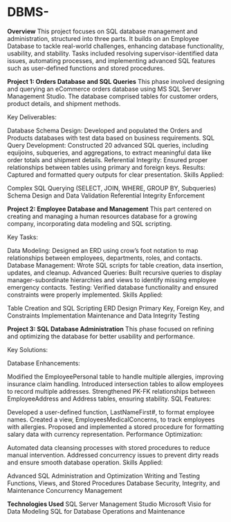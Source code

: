 # DBMS-
**Overview**
This project focuses on SQL database management and administration, structured into three parts. It builds on an Employee Database to tackle real-world challenges, enhancing database functionality, usability, and stability. Tasks included resolving supervisor-identified data issues, automating processes, and implementing advanced SQL features such as user-defined functions and stored procedures.

**Project 1: Orders Database and SQL Queries**
This phase involved designing and querying an eCommerce orders database using MS SQL Server Management Studio. The database comprised tables for customer orders, product details, and shipment methods.

Key Deliverables:

Database Schema Design: Developed and populated the Orders and Products databases with test data based on business requirements.
SQL Query Development: Constructed 20 advanced SQL queries, including equijoins, subqueries, and aggregations, to extract meaningful data like order totals and shipment details.
Referential Integrity: Ensured proper relationships between tables using primary and foreign keys.
Results: Captured and formatted query outputs for clear presentation.
Skills Applied:

Complex SQL Querying (SELECT, JOIN, WHERE, GROUP BY, Subqueries)
Schema Design and Data Validation
Referential Integrity Enforcement

**Project 2: Employee Database and Management**
This part centered on creating and managing a human resources database for a growing company, incorporating data modeling and SQL scripting.

Key Tasks:

Data Modeling: Designed an ERD using crow’s foot notation to map relationships between employees, departments, roles, and contacts.
Database Management: Wrote SQL scripts for table creation, data insertion, updates, and cleanup.
Advanced Queries: Built recursive queries to display manager-subordinate hierarchies and views to identify missing employee emergency contacts.
Testing: Verified database functionality and ensured constraints were properly implemented.
Skills Applied:

Table Creation and SQL Scripting
ERD Design
Primary Key, Foreign Key, and Constraints Implementation
Maintenance and Data Integrity Testing

**Project 3: SQL Database Administration**
This phase focused on refining and optimizing the database for better usability and performance.

Key Solutions:

Database Enhancements:

Modified the EmployeePersonal table to handle multiple allergies, improving insurance claim handling.
Introduced intersection tables to allow employees to record multiple addresses.
Strengthened PK-FK relationships between EmployeeAddress and Address tables, ensuring stability.
SQL Features:

Developed a user-defined function, LastNameFirst#, to format employee names.
Created a view, EmployeesMedicalConcerns, to track employees with allergies.
Proposed and implemented a stored procedure for formatting salary data with currency representation.
Performance Optimization:

Automated data cleansing processes with stored procedures to reduce manual intervention.
Addressed concurrency issues to prevent dirty reads and ensure smooth database operation.
Skills Applied:

Advanced SQL Administration and Optimization
Writing and Testing Functions, Views, and Stored Procedures
Database Security, Integrity, and Maintenance
Concurrency Management

**Technologies Used**
SQL Server Management Studio
Microsoft Visio for Data Modeling
SQL for Database Operations and Maintenance
